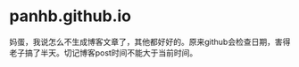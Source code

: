 panhb.github.io
===============        

妈蛋，我说怎么不生成博客文章了，其他都好好的。原来github会检查日期，害得老子搞了半天。切记博客post时间不能大于当前时间。

